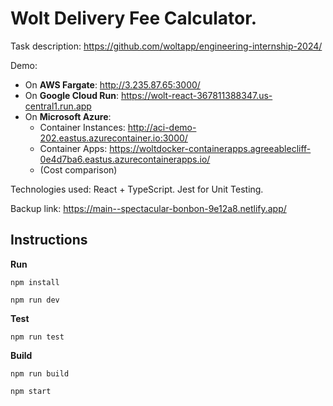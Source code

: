 # Wolt Delivery Fee Calculator.

Task description: https://github.com/woltapp/engineering-internship-2024/

Demo:

- On **AWS Fargate**: http://3.235.87.65:3000/
- On **Google Cloud Run**: https://wolt-react-367811388347.us-central1.run.app
- On **Microsoft Azure**:
  - Container Instances: http://aci-demo-202.eastus.azurecontainer.io:3000/
  - Container Apps: https://woltdocker-containerapps.agreeablecliff-0e4d7ba6.eastus.azurecontainerapps.io/
  - (Cost comparison)

Technologies used: React + TypeScript. Jest for Unit Testing.

Backup link: https://main--spectacular-bonbon-9e12a8.netlify.app/

## Instructions

**Run**

`npm install`

`npm run dev`

**Test**

`npm run test`

**Build**

`npm run build`

`npm start`
